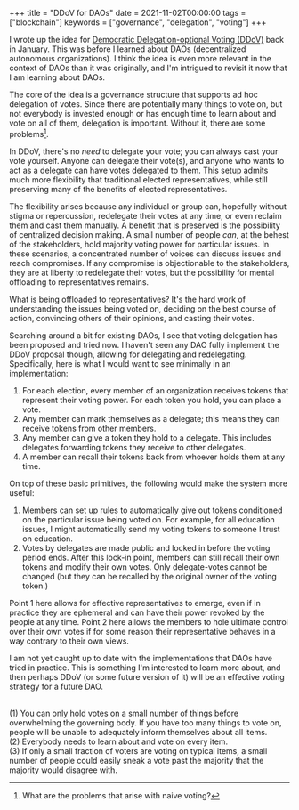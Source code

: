 +++
title = "DDoV for DAOs"
date = 2021-11-02T00:00:00
tags = ["blockchain"]
keywords = ["governance", "delegation", "voting"]
+++

I wrote up the idea for [Democratic Delegation-optional Voting (DDoV)](/snippets/2021-01-11-democratic-delegation-optional-voting/) back in January. This was before I learned about DAOs (decentralized autonomous organizations). I think the idea is even more relevant in the context of DAOs than it was originally, and I'm intrigued to revisit it now that I am learning about DAOs.

The core of the idea is a governance structure that supports ad hoc delegation of votes. Since there are potentially many things to vote on, but not everybody is invested enough or has enough time to learn about and vote on all of them, delegation is important. Without it, there are some problems[^1].

In DDoV, there's no _need_ to delegate your vote; you can always cast your vote yourself. Anyone can delegate their vote(s), and anyone who wants to act as a delegate can have votes delegated to them. This setup admits much more flexibility that traditional elected representatives, while still preserving many of the benefits of elected representatives.

The flexibility arises because any individual or group can, hopefully without stigma or repercussion, redelegate their votes at any time, or even reclaim them and cast them manually. A benefit that is preserved is the possibility of centralized decision making. A small number of people _can_, at the behest of the stakeholders, hold majority voting power for particular issues. In these scenarios, a concentrated number of voices can discuss issues and reach compromises. If any compromise is objectionable to the stakeholders, they are at liberty to redelegate their votes, but the possibility for mental offloading to representatives remains.

What is being offloaded to representatives? It's the hard work of understanding the issues being voted on, deciding on the best course of action, convincing others of their opinions, and casting their votes.

Searching around a bit for existing DAOs, I see that voting delegation has been proposed and tried now. I haven't seen any DAO fully implement the DDoV proposal though, allowing for delegating and redelegating. Specifically, here is what I would want to see minimally in an implementation:

1. For each election, every member of an organization receives tokens that represent their voting power. For each token you hold, you can place a vote.
2. Any member can mark themselves as a delegate; this means they can receive tokens from other members.
3. Any member can give a token they hold to a delegate. This includes delegates forwarding tokens they receive to other delegates.
4. A member can recall their tokens back from whoever holds them at any time.

On top of these basic primitives, the following would make the system more useful:

1. Members can set up rules to automatically give out tokens conditioned on the particular issue being voted on. For example, for all education issues, I might automatically send my voting tokens to someone I trust on education.
2. Votes by delegates are made public and locked in before the voting period ends. After this lock-in point, members can still recall their own tokens and modify their own votes. Only delegate-votes cannot be changed (but they can be recalled by the original owner of the voting token.)

Point 1 here allows for effective representatives to emerge, even if in practice they are ephemeral and can have their power revoked by the people at any time.
Point 2 here allows the members to hole ultimate control over their own votes if for some reason their representative behaves in a way contrary to their own views.

I am not yet caught up to date with the implementations that DAOs have tried in practice. This is something I'm interested to learn more about, and then perhaps DDoV (or some future version of it) will be an effective voting strategy for a future DAO.


[^1]: What are the problems that arise with naive voting?
<br/>
(1) You can only hold votes on a small number of things before overwhelming the governing body. If you have too many things to vote on, people will be unable to adequately inform themselves about all items.
<br/>
(2) Everybody needs to learn about and vote on every item.
<br/>
(3) If only a small fraction of voters are voting on typical items, a small number of people could easily sneak a vote past the majority that the majority would disagree with.
